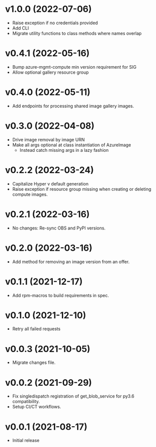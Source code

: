 v1.0.0 (2022-07-06)
===================

- Raise exception if no credentials provided
- Add CLI
- Migrate utility functions to class methods where names overlap

v0.4.1 (2022-05-16)
===================

- Bump azure-mgmt-compute min version requirement for SIG
- Allow optional gallery resource group

v0.4.0 (2022-05-11)
===================

- Add endpoints for processing shared image gallery images.

v0.3.0 (2022-04-08)
===================

- Drive image removal by image URN
- Make all args optional at class instantiation of AzureImage
  + Instead catch missing args in a lazy fashion

v0.2.2 (2022-03-24)
===================

- Capitalize Hyper v default generation
- Raise exception if resource group missing when creating or
  deleting compute images.

v0.2.1 (2022-03-16)
===================

- No changes: Re-sync OBS and PyPI versions.

v0.2.0 (2022-03-16)
===================

- Add method for removing an image version from an offer.

v0.1.1 (2021-12-17)
===================

- Add rpm-macros to build requirements in spec.

v0.1.0 (2021-12-10)
===================

- Retry all failed requests

v0.0.3 (2021-10-05)
===================

- Migrate changes file.

v0.0.2 (2021-09-29)
===================

- Fix singledispatch registration of get_blob_service for py3.6
  compatibility.
- Setup CI/CT workflows.

v0.0.1 (2021-08-17)
===================

- Initial release

